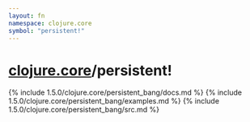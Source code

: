 ```yaml
---
layout: fn
namespace: clojure.core
symbol: "persistent!"
---
```


# [clojure.core](../)/persistent!

{% include 1.5.0/clojure.core/persistent_bang/docs.md %}
{% include 1.5.0/clojure.core/persistent_bang/examples.md %}
{% include 1.5.0/clojure.core/persistent_bang/src.md %}

